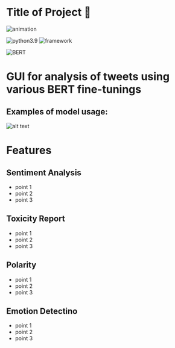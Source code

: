 # Title of Project 🤖
![animation](https://miro.medium.com/max/1060/1*S_z-fU_sRXx9HgQvz1lSXQ.gif)

![python3.9](https://img.shields.io/badge/language-python3.9-yellow?style=plastic&logo=appveyor)
![framework](https://img.shields.io/badge/framework-react-blue?style=plastic&logo=appveyor)


![BERT](https://img.shields.io/badge/model-BERT-gray?style=for-the-badge&logo=appveyor)

# GUI for analysis of tweets using various BERT fine-tunings

## Examples of model usage:
![alt text](https://github.com/plehman2000/TwitterProject/blob/main/gh_resources/testNB.png?raw=true)

# Features

## Sentiment Analysis
- point 1
- point 2
- point 3

## Toxicity Report
- point 1
- point 2
- point 3

## Polarity
- point 1
- point 2
- point 3

## Emotion Detectino
- point 1
- point 2
- point 3
